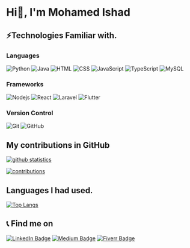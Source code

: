 # Hi👋, I'm Mohamed Ishad

## ⚡Technologies Familiar with.
### Languages
![Python](https://img.shields.io/badge/-python-white?style=for-the-badge&labelColor=000000&logo=python)
![Java](https://img.shields.io/badge/-java-white?style=for-the-badge&labelColor=000000&logo=java)
![HTML](https://img.shields.io/badge/-html-white?style=for-the-badge&labelColor=000000&logo=html5)
![CSS](https://img.shields.io/badge/-css-white?style=for-the-badge&labelColor=000000&logo=css3)
![JavaScript](https://img.shields.io/badge/-JavaScript-white?style=for-the-badge&labelColor=000000&logo=javascript)
![TypeScript](https://img.shields.io/badge/-TypeScript-white?style=for-the-badge&labelColor=000000&logo=typescript)
![MySQL](https://img.shields.io/badge/-MySQL-white?style=for-the-badge&labelColor=000000&logo=mysql)

### Frameworks
![Nodejs](https://img.shields.io/badge/-Nodejs-white?style=for-the-badge&labelColor=000000&logo=Node.js)
![React](https://img.shields.io/badge/-React-white?style=for-the-badge&labelColor=000000&logo=react)
![Laravel](https://img.shields.io/badge/-Laravel-white?style=for-the-badge&labelColor=000000&logo=laravel)
![Flutter](https://img.shields.io/badge/-Flutter-white?style=for-the-badge&labelColor=000000&logo=flutter)

### Version Control
![Git](https://img.shields.io/badge/-Git-white?style=for-the-badge&labelColor=000000&logo=git)
![GitHub](https://img.shields.io/badge/-GitHub-white?style=for-the-badge&labelColor=000000&logo=github)

## My contributions in GitHub
[![github statistics](https://github-readme-stats.vercel.app/api?username=Ishad-M-I-M&include_all_commits=true&count_private=true&show_icons=true)](https://github-readme-stats.vercel.app/api?username=Ishad-M-I-M&include_all_commits=true&count_private=true&show_icons=true)

[![contributions](https://github-readme-streak-stats.herokuapp.com/?user=Ishad-M-I-M)](https://github-readme-streak-stats.herokuapp.com/?user=Ishad-M-I-M)


## Languages I had used.
[![Top Langs](https://github-readme-stats.vercel.app/api/top-langs/?username=Ishad-M-I-M&layout=compact&langs_count=8)](https://github-readme-stats.vercel.app/api/top-langs/?username=Ishad-M-I-M&layout=compact&langs_count=8)

## 📞 Find me on
[![LinkedIn Badge](https://img.shields.io/badge/-Mohamed%20Ishad-yellow?style=square&labelColor=ffffff&logo=LinkedIn&logoColor=blue)](https://www.linkedin.com/in/mohamed-ishad-532b28198)
[![Medium Badge](https://img.shields.io/badge/-@ishadijaz-green?style=square&labelColor=ffffff&logo=Medium&logoColor=black)](https://medium.com/@ishadijaz)
[![Fiverr Badge](https://img.shields.io/badge/-mohamedishad-orange?style=square&labelColor=ffffff&logo=fiverr)](https://www.fiverr.com/mohamedishad)
